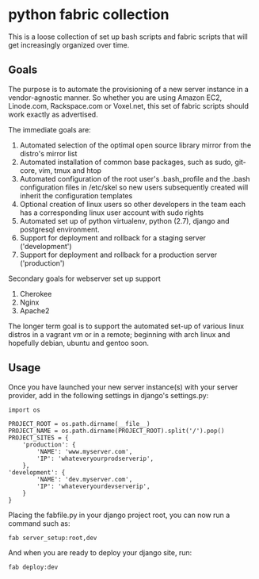 python fabric collection
==========================

This is a loose collection of set up bash scripts and fabric scripts that will get increasingly organized over time.

## Goals

The purpose is to automate the provisioning of a new server instance in a vendor-agnostic manner. So whether you are using Amazon EC2, Linode.com, Rackspace.com or Voxel.net, this set of fabric scripts should work exactly as advertised.

The immediate goals are: 
1.  Automated selection of the optimal open source library mirror from the distro's mirror list	
2.  Automated installation of common base packages, such as sudo, git-core, vim, tmux and htop
3.  Automated configuration of the root user's .bash_profile and the .bash configuration files in /etc/skel so new users subsequently created will inherit the configuration templates
4.  Optional creation of linux users so other developers in the team each has a corresponding linux user account with sudo rights
5.  Automated set up of python virtualenv, python (2.7), django and postgresql environment. 
6.  Support for deployment and rollback for a staging server ('development')
7.  Support for deployment and rollback for a production server ('production')

Secondary goals for webserver set up support
1.  Cherokee
2.  Nginx
3.  Apache2

The longer term goal is to support the automated set-up of various linux distros in a vagrant vm or in a remote; beginning with arch linux and hopefully debian, ubuntu and gentoo soon.

## Usage

Once you have launched your new server instance(s) with your server provider, add in the following settings in django's settings.py:

	import os

	PROJECT_ROOT = os.path.dirname(__file__)
	PROJECT_NAME = os.path.dirname(PROJECT_ROOT).split('/').pop()
	PROJECT_SITES = {
    	'production': {
        	'NAME': 'www.myserver.com',
        	'IP': 'whateveryourprodserverip',
    	},
    'development': {
        	'NAME': 'dev.myserver.com',
        	'IP': 'whateveryourdevserverip',
    	}
	}

Placing the fabfile.py in your django project root, you can now run a command such as:

	fab server_setup:root,dev

And when you are ready to deploy your django site, run:

    fab deploy:dev
